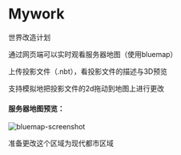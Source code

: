 # Mywork

世界改造计划

通过网页端可以实时观看服务器地图（使用bluemap）

上传投影文件（.nbt），看投影文件的描述与3D预览

支持模拟地把投影文件的2d拖动到地图上进行更改

#### 服务器地图预览：

![bluemap-screenshot](C:\Users\16229\Downloads\bluemap-screenshot.png)

准备更改这个区域为现代都市区域
